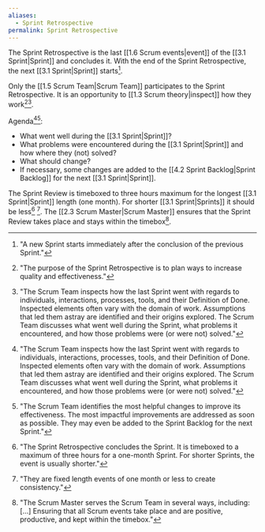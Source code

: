 ```yaml
---
aliases:
  - Sprint Retrospective
permalink: Sprint Retrospective
---
```

The Sprint Retrospective is the last [[1.6 Scrum events|event]] of the [[3.1 Sprint|Sprint]] and concludes it. With the end of the Sprint Retrospective, the next [[3.1 Sprint|Sprint]] starts[^a-new-sprint-starts].

[^sprint-retrospective-concludes]: "The Sprint Retrospective concludes the Sprint. It is timeboxed to a maximum of three hours for a one-month Sprint. For shorter Sprints, the event is usually shorter."[^scrum-guide-2020]
[^a-new-sprint-starts]: "A new Sprint starts immediately after the conclusion of the previous Sprint."[^scrum-guide-2020]

Only the [[1.5 Scrum Team|Scrum Team]] participates to the Sprint Retrospective. It is an opportunity to [[1.3 Scrum theory|inspect]] how they work[^purpose-sprint-retrospective][^scrum-team-inspects].

Agenda[^scrum-team-inspects][^scrum-team-identifies]:
- What went well during the [[3.1 Sprint|Sprint]]?
- What problems were encountered during the [[3.1 Sprint|Sprint]] and how where they (not) solved?
- What should change?
- If necessary, some changes are added to the [[4.2 Sprint Backlog|Sprint Backlog]] for the next [[3.1 Sprint|Sprint]].

[^purpose-sprint-retrospective]: "The purpose of the Sprint Retrospective is to plan ways to increase quality and effectiveness."[^scrum-guide-2020]
[^scrum-team-inspects]: "The Scrum Team inspects how the last Sprint went with regards to individuals, interactions, processes, tools, and their Definition of Done. Inspected elements often vary with the domain of work. Assumptions that led them astray are identified and their origins explored. The Scrum Team discusses what went well during the Sprint, what problems it encountered, and how those problems were (or were not) solved."[^scrum-guide-2020]
[^scrum-team-identifies]: "The Scrum Team identifies the most helpful changes to improve its effectiveness. The most impactful improvements are addressed as soon as possible. They may even be added to the Sprint Backlog for the next Sprint."[^scrum-guide-2020]

The Sprint Review is timeboxed to three hours maximum for the longest [[3.1 Sprint|Sprint]] length (one month). For shorter [[3.1 Sprint|Sprints]] it should be less[^sprint-retrospective-concludes] [^sprint-length]. The [[2.3 Scrum Master|Scrum Master]] ensures that the Sprint Review takes place and stays within the timebox[^scrum-master-events].

[^sprint-length]: "They are fixed length events of one month or less to create consistency."[^scrum-guide-2020]
[^scrum-master-events]:"The Scrum Master serves the Scrum Team in several ways, including: \[...\] Ensuring that all Scrum events take place and are positive, productive, and kept within the timebox."[^scrum-guide-2020]

[^scrum-guide-2020]: [[1.2 Scrum Guide|Scrum Guide (2020)]]